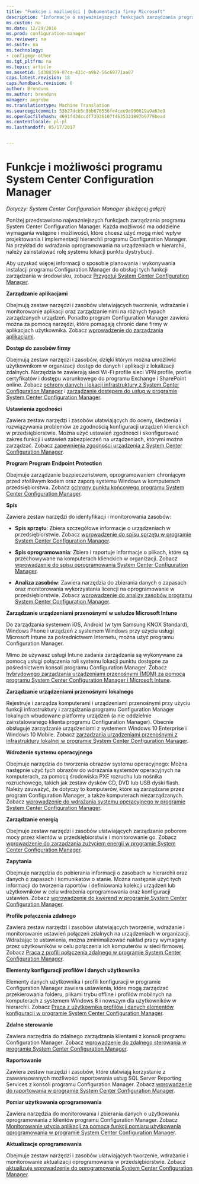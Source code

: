 ```yaml
---
title: "Funkcje i możliwości | Dokumentacja firmy Microsoft"
description: "Informacje o najważniejszych funkcjach zarządzania programu System Center Configuration Manager."
ms.custom: na
ms.date: 12/29/2016
ms.prod: configuration-manager
ms.reviewer: na
ms.suite: na
ms.technology:
- configmgr-other
ms.tgt_pltfrm: na
ms.topic: article
ms.assetid: 5d388399-07ca-431c-a9b2-56c69771aa87
caps.latest.revision: 18
caps.handback.revision: 0
author: Brenduns
ms.author: brenduns
manager: angrobe
ms.translationtype: Machine Translation
ms.sourcegitcommit: 53b27dcb5c8bb670556fe4cee9e990619a9a63e9
ms.openlocfilehash: 4691f43dccdf73936107f4635321897b9779bead
ms.contentlocale: pl-pl
ms.lasthandoff: 05/17/2017


---
```

# <a name="features-and-capabilities-of-system-center-configuration-manager"></a>Funkcje i możliwości programu System Center Configuration Manager

*Dotyczy: System Center Configuration Manager (bieżącej gałęzi)*

Poniżej przedstawiono najważniejszych funkcjach zarządzania programu System Center Configuration Manager. Każda możliwość ma oddzielne wymagania wstępne i możliwości, które chcesz użyć mogą mieć wpływ projektowania i implementacji hierarchii programu Configuration Manager. Na przykład do wdrażania oprogramowania na urządzeniach w hierarchii, należy zainstalować rolę systemu lokacji punktu dystrybucji.  

 Aby uzyskać więcej informacji o sposobie planowania i wykonywania instalacji programu Configuration Manager do obsługi tych funkcji zarządzania w środowisku, zobacz [Przygotuj System Center Configuration Manager](../../../core/plan-design/get-ready.md).  

 **Zarządzanie aplikacjami**  

 Obejmują zestaw narzędzi i zasobów ułatwiających tworzenie, wdrażanie i monitorowanie aplikacji oraz zarządzanie nimi na różnych typach zarządzanych urządzeń. Ponadto program Configuration Manager zawiera można za pomocą narzędzi, które pomagają chronić dane firmy w aplikacjach użytkownika. Zobacz [wprowadzenie do zarządzania aplikacjami](/sccm/apps/understand/introduction-to-application-management).

 **Dostęp do zasobów firmy**  

 Obejmują zestaw narzędzi i zasobów, dzięki którym można umożliwić użytkownikom w organizacji dostęp do danych i aplikacji z lokalizacji zdalnych. Narzędzia te zawierają sieci Wi-Fi profile sieci VPN profile, profile certyfikatów i dostępu warunkowego do programu Exchange i SharePoint online. Zobacz [ochrony danych i lokacji infrastruktury z System Center Configuration Manager](../../../protect/understand/protect-data-and-site-infrastructure.md) i [zarządzanie dostępem do usług w programie System Center Configuration Manager](../../../protect/deploy-use/manage-access-to-services.md).  

 **Ustawienia zgodności**  

 Zawiera zestaw narzędzi i zasobów ułatwiających do oceny, śledzenia i rozwiązywania problemów ze zgodnością konfiguracji urządzeń klienckich w przedsiębiorstwie. Można użyć ustawień zgodności i skonfigurować zakres funkcji i ustawień zabezpieczeń na urządzeniach, którymi można zarządzać. Zobacz [zapewnienia zgodności urządzenia z System Center Configuration Manager](../../../compliance/understand/ensure-device-compliance.md).  

 **Program Program Endpoint Protection**  

 Obejmuje zarządzanie bezpieczeństwem, oprogramowaniem chroniącym przed złośliwym kodem oraz zaporą systemu Windows w komputerach przedsiębiorstwa. Zobacz [ochrony punktu końcowego programu System Center Configuration Manager](../../../protect/deploy-use/endpoint-protection.md).  

 **Spis**  

 Zawiera zestaw narzędzi do identyfikacji i monitorowania zasobów:  

-   **Spis sprzętu**: Zbiera szczegółowe informacje o urządzeniach w przedsiębiorstwie. Zobacz [wprowadzenie do spisu sprzętu w programie System Center Configuration Manager](../../../core/clients/manage/inventory/introduction-to-hardware-inventory.md).  

-   **Spis oprogramowania**: Zbiera i raportuje informacje o plikach, które są przechowywane na komputerach klienckich w organizacji. Zobacz [wprowadzenie do spisu oprogramowania System Center Configuration Manager](../../../core/clients/manage/inventory/introduction-to-software-inventory.md).  

-   **Analiza zasobów**: Zawiera narzędzia do zbierania danych o zapasach oraz monitorowania wykorzystania licencji na oprogramowanie w przedsiębiorstwie. Zobacz [wprowadzenie do analizy zasobów programu System Center Configuration Manager](../../../core/clients/manage/asset-intelligence/introduction-to-asset-intelligence.md).  

**Zarządzanie urządzeniami przenośnymi w usłudze Microsoft Intune**  

 Do zarządzania systemem iOS, Android (w tym Samsung KNOX Standard), Windows Phone i urządzeń z systemem Windows przy użyciu usługi Microsoft Intune za pośrednictwem Internetu, można użyć programu Configuration Manager.

 Mimo że używasz usługi Intune zadania zarządzania są wykonywane za pomocą usługi połączenia roli systemu lokacji punktu dostępne za pośrednictwem konsoli programu Configuration Manager. Zobacz [hybrydowego zarządzania urządzeniami przenośnymi (MDM) za pomocą programu System Center Configuration Manager i Microsoft Intune](../../../mdm/understand/hybrid-mobile-device-management.md).  

 **Zarządzanie urządzeniami przenośnymi lokalnego**  

 Rejestruje i zarządza komputerami i urządzeniami przenośnymi przy użyciu funkcji infrastruktury i zarządzania programu Configuration Manager lokalnych wbudowane platformy urządzeń (a nie oddzielnie zainstalowanego klienta programu Configuration Manager). Obecnie obsługuje zarządzanie urządzeniami z systemem Windows 10 Enterprise i Windows 10 Mobile. Zobacz [zarządzania urządzeniami przenośnymi z infrastruktury lokalnej w programie System Center Configuration Manager](../../../mdm/understand/manage-mobile-devices-with-on-premises-infrastructure.md).  

 **Wdrożenie systemu operacyjnego**  

 Obejmuje narzędzia do tworzenia obrazów systemu operacyjnego: Można następnie użyć tych obrazów do wdrażania systemów operacyjnych na komputerach, za pomocą środowiska PXE rozruchu lub nośnika rozruchowego, takich jak zestaw dysków CD, DVD lub USB dyski flash. Należy zauważyć, że dotyczy to komputerów, które są zarządzane przez program Configuration Manager, a także komputerach niezarządzanych. Zobacz [wprowadzenie do wdrażania systemu operacyjnego w programie System Center Configuration Manager](../../../osd/understand/introduction-to-operating-system-deployment.md).  

 **Zarządzanie energią**  

 Obejmuje zestaw narzędzi i zasobów ułatwiających zarządzanie poborem mocy przez klientów w przedsiębiorstwie i monitorowanie go. Zobacz [wprowadzenie do zarządzania zużyciem energii w programie System Center Configuration Manager](../../../core/clients/manage/power/introduction-to-power-management.md).  

 **Zapytania**  

 Obejmuje narzędzia do pobierania informacji o zasobach w hierarchii oraz danych o zapasach i komunikatów o stanie. Można następnie użyć tych informacji do tworzenia raportów i definiowania kolekcji urządzeń lub użytkowników w celu wdrożenia oprogramowania oraz konfiguracji ustawień. Zobacz [wprowadzenie do kwerend w programie System Center Configuration Manager](../../../core/servers/manage/introduction-to-queries.md).  

 **Profile połączenia zdalnego**  

 Zawiera zestaw narzędzi i zasobów ułatwiających tworzenie, wdrażanie i monitorowanie ustawień połączeń zdalnych na urządzeniach w organizacji. Wdrażając te ustawienia, można zminimalizować nakład pracy wymagany przez użytkowników w celu połączenia ich komputerów w sieci firmowej. Zobacz [Praca z profili połączenia zdalnego w programie System Center Configuration Manager](/sccm/compliance/deploy-use/create-remote-connection-profiles).  

 **Elementy konfiguracji profilów i danych użytkownika**  

 Elementy danych użytkownika i profili konfiguracji w programie Configuration Manager zawiera ustawienia, które mogą zarządzać przekierowania folderu, plikami trybu offline i profilów mobilnych na komputerach z systemem Windows 8 i nowszym dla użytkowników w hierarchii. Zobacz [Praca z użytkownika profilów i danych elementów konfiguracji w programie System Center Configuration Manager](/sccm/compliance/deploy-use/create-user-data-and-profiles-configuration-items).  

 **Zdalne sterowanie**  

 Zawiera narzędzia do zdalnego zarządzania klientami z konsoli programu Configuration Manager. Zobacz [wprowadzenie do zdalnego sterowania w programie System Center Configuration Manager](../../../core/clients/manage/remote-control/introduction-to-remote-control.md).  

 **Raportowanie**  

 Zawiera zestaw narzędzi i zasobów, które ułatwiają korzystanie z zaawansowanych możliwości raportowania usług SQL Server Reporting Services z konsoli programu Configuration Manager. Zobacz [wprowadzenie do raportowania w programie System Center Configuration Manager](../../../core/servers/manage/introduction-to-reporting.md).  

 **Pomiar użytkowania oprogramowania**  

 Zawiera narzędzia do monitorowania i zbierania danych o użytkowaniu oprogramowania z klientów programu Configuration Manager. Zobacz [Monitorowanie użycia aplikacji za pomocą funkcji pomiaru użytkowania oprogramowania w programie System Center Configuration Manager](../../../apps/deploy-use/monitor-app-usage-with-software-metering.md).  

 **Aktualizacje oprogramowania**  

 Obejmuje zestaw narzędzi i zasobów ułatwiających tworzenie, wdrażanie i monitorowanie aktualizacji oprogramowania w przedsiębiorstwie. Zobacz [aktualizuje wprowadzenie do oprogramowania System Center Configuration Manager](/sccm/sum/understand/software-updates-introduction).  

